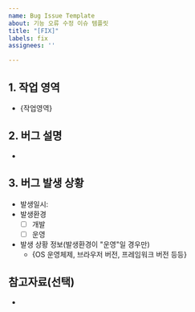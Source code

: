 ```yaml
---
name: Bug Issue Template
about: 기능 오류 수정 이슈 템플릿
title: "[FIX]"
labels: fix
assignees: ''

---
```


## 1. 작업 영역
- {작업영역}

## 2. 버그 설명
- 

## 3. 버그 발생 상황
- 발생일시: 
- 발생환경
    - [ ] 개발
    - [ ] 운영
- 발생 상황 정보(발생환경이 "운영"일 경우만)
    - {OS 운영체제, 브라우저 버전, 프레임워크 버전 등등}

## 참고자료(선택)
-
